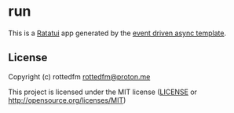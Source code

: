 # run

This is a [Ratatui] app generated by the [event driven async template].

[Ratatui]: https://ratatui.rs
[event driven async template]: https://github.com/ratatui/templates/tree/main/event-driven-async

## License

Copyright (c) rottedfm <rottedfm@proton.me>

This project is licensed under the MIT license ([LICENSE] or <http://opensource.org/licenses/MIT>)

[LICENSE]: ./LICENSE
